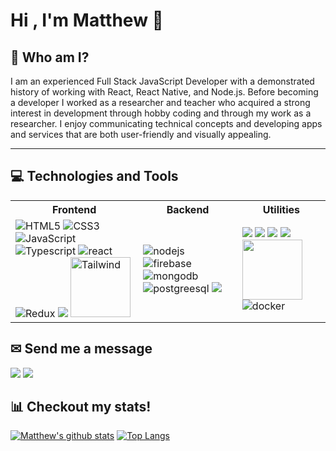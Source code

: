 # Hi , I'm Matthew 👋


## 👨 Who am I?
I am an experienced Full Stack JavaScript Developer with a demonstrated history of working with React, React Native, and Node.js. Before becoming a developer I worked as a researcher and teacher who acquired a strong interest in development through hobby coding and through my work as a researcher. I enjoy communicating technical concepts and developing apps and services that are both user-friendly and visually appealing. 


---
## 💻 Technologies and Tools

<table>
<tr>
<th> Frontend </th>
<th> Backend </th>
  <th> Utilities </th>
</tr>
<tr>
<td>
<img src="https://img.icons8.com/color/96/000000/html-5.png" alt="HTML5"/>
<img src="https://img.icons8.com/color/96/000000/css3.png" alt="CSS3"/>
<img src="https://img.icons8.com/color/96/000000/javascript.png" alt="JavaScript"/>
<img src="https://img.icons8.com/color/96/000000/typescript.png" alt="Typescript"/>
<img src="https://img.icons8.com/color/96/000000/react-native.png" alt="react"/>
<img src="https://img.icons8.com/color/96/000000/redux.png" alt="Redux"/>
<img src="https://img.icons8.com/color/96/000000/material-ui.png"/>
<img src="https://tailwindcss.com/_next/static/media/tailwindcss-mark.79614a5f61617ba49a0891494521226b.svg" alt="Tailwind" height="96" width="96"/>
</td>
<td>
<img src="https://img.icons8.com/color/96/000000/nodejs.png" alt="nodejs"/>
<img src="https://img.icons8.com/color/96/000000/firebase.png" alt="firebase"/>
<img src="https://img.icons8.com/color/96/000000/mongodb.png" alt="mongodb"/>
<img src="https://img.icons8.com/color/96/000000/postgreesql.png" alt="postgreesql"/>
  <img src="https://img.icons8.com/color/96/000000/amazon-web-services.png"/>
</td>
<td>
  <img src="https://img.icons8.com/color/96/git.png" />
  <img src="https://img.icons8.com/material-outlined/96/000000/github.png"/>
  <img src="https://img.icons8.com/color/96/000000/gitlab.png"/>
  <img src="https://img.icons8.com/color/96/000000/npm.png"/>
  <img src="https://img.icons8.com/external-tal-revivo-color-tal-revivo/external-yarn-fast-reliable-and-secure-dependency-management-web-portal-logo-color-tal-revivo.png" height="96" width="96"/>
  <img src="https://img.icons8.com/color/96/000000/docker.png" alt="docker"/>
  </td>
</tr>
</table>


## ✉ Send me a message

[<img src="https://img.icons8.com/color/96/000000/linkedin.png"/>](https://www.linkedin.com/in/matthew-plowey/)
[<img src="https://img.icons8.com/fluent/96/000000/gmail.png"/>](mailto:matthew.plowey@gmail.com?subject=[GitHub])

## 📊 Checkout my stats!

[![Matthew's github stats](https://github-readme-stats.vercel.app/api?username=mplowey28)](https://github.com/mplowey28/github-readme-stats)
[![Top Langs](https://github-readme-stats.vercel.app/api/top-langs/?username=mplowey28&layout=compact)](https://github.com/mplowey28/github-readme-stats)
